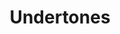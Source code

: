 ---
title: Undertones
colors:
    -
        color: '#3c383e'
        colorLabel: 'Design Undertone 01'
    -
        color: '#847878'
        colorLabel: 'Design Undertone 02'
    -
        color: '#C0BBBD'
        colorLabel: 'Design Undertone 03'
    -
        color: '#F4F2ED'
        colorLabel: 'Design Undertone 04'
---